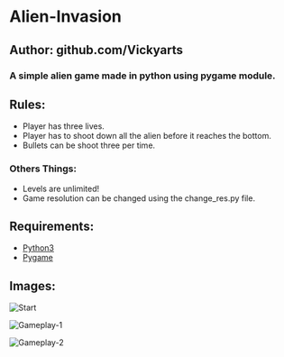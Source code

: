 # Alien-Invasion
## Author: github.com/Vickyarts
### A simple alien game made in python using pygame module.

## Rules:
- Player has three lives.
- Player has to shoot down all the alien before it reaches the bottom.
- Bullets can be shoot three per time.

### Others Things:
- Levels are unlimited!
- Game resolution can be changed using the change_res.py file.

## Requirements:
- [Python3](https://www.python.org/)
- [Pygame](https://www.pygame.org/)

## Images:
![Start](https://imgur.com/dm0yZcK.png)

![Gameplay-1](https://i.imgur.com/CKnSour.png)

![Gameplay-2](https://i.imgur.com/u1udoUh.png)

